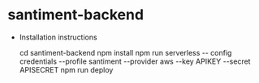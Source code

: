 # santiment-backend

* Installation instructions


    cd santiment-backend
    npm install
    npm run serverless -- config credentials --profile santiment --provider aws --key APIKEY --secret APISECRET
    npm run deploy
